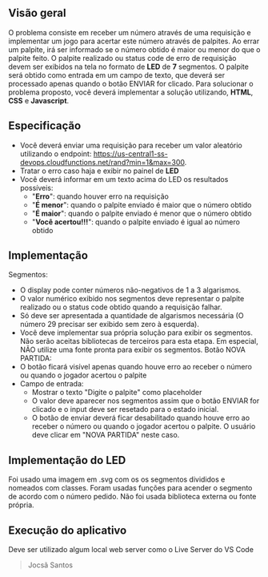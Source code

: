 ## Visão geral
O problema consiste em receber um número através de uma requisição e implementar
um jogo para acertar este número através de palpites. Ao errar um palpite, irá ser informado se
o número obtido é maior ou menor do que o palpite feito. O palpite realizado ou status code de
erro de requisição devem ser exibidos na tela no formato de **LED** de **7** segmentos. O palpite
será obtido como entrada em um campo de texto, que deverá ser processado apenas quando o
botão ENVIAR for clicado.
Para solucionar o problema proposto, você deverá implementar a solução utilizando,
**HTML**, **CSS** e **Javascript**.

## Especificação
 - Você deverá enviar uma requisição para receber um valor aleatório
          utilizando o endpoint:
          https://us-central1-ss-devops.cloudfunctions.net/rand?min=1&max=300.
 - Tratar o erro caso haja e exibir no painel de **LED**
 - Você deverá informar em um texto acima do LED os resultados possíveis:
	- "**Erro**": quando houver erro na requisição
	- "**É menor**": quando o palpite enviado é maior que o número obtido
	- "**É maior**": quando o palpite enviado é menor que o número obtido
	- "**Você acertou!!!**": quando o palpite enviado é igual ao número obtido

## Implementação
Segmentos:
- O display pode conter números não-negativos de 1 a 3 algarismos.
- O valor numérico exibido nos segmentos deve representar o palpite realizado ou
o status code obtido quando a requisição falhar.
- Só deve ser apresentada a quantidade de algarismos necessária (O número 29
precisar ser exibido sem zero à esquerda).
- Você deve implementar sua própria solução para exibir os segmentos. Não
serão aceitas bibliotecas de terceiros para esta etapa. Em especial, NÃO utilize
uma fonte pronta para exibir os segmentos.
Botão NOVA PARTIDA:
- O botão ficará visível apenas quando houve erro ao receber o número ou quando
o jogador acertou o palpite
- Campo de entrada:
	- Mostrar o texto "Digite o palpite" como placeholder
	- O valor deve aparecer nos segmentos assim que o botão ENVIAR for clicado e o
	input deve ser resetado para o estado inicial.
	- O botão de enviar deverá ficar desabilitado quando houve erro ao receber o
	número ou quando o jogador acertou o palpite. O usuário deve clicar em "NOVA
	PARTIDA" neste caso.

## Implementação do LED
Foi usado uma imagem em .svg com os os segmentos divididos e nomeados com classes.
Foram usadas funções para acender o segmento de acordo com o número pedido.
Não foi usada biblioteca externa ou fonte própria.

## Execução do aplicativo
Deve ser utilizado algum local web server como o Live Server do VS Code

> Jocsã Santos
